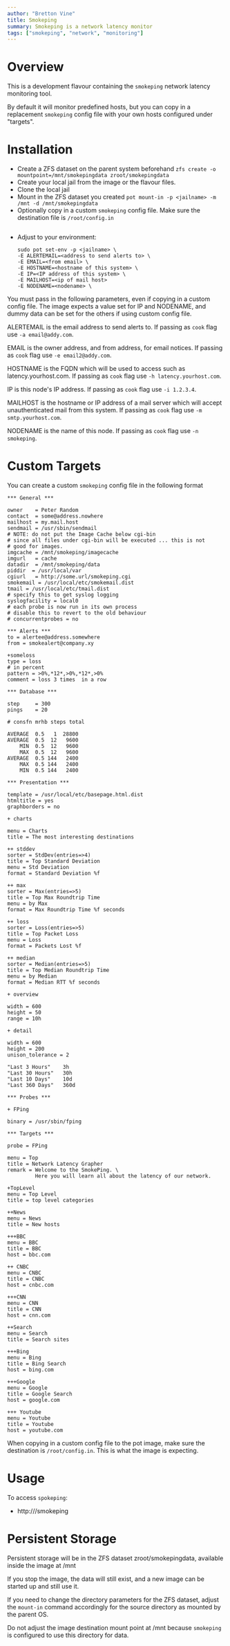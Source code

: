 ```yaml
---
author: "Bretton Vine"
title: Smokeping 
summary: Smokeping is a network latency monitor
tags: ["smokeping", "network", "monitoring"]
---
```


# Overview

This is a development flavour containing the ```smokeping``` network latency monitoring tool.

By default it will monitor predefined hosts, but you can copy in a replacement `smokeping` config file with your own hosts configured under "targets". 

# Installation

* Create a ZFS dataset on the parent system beforehand
  ```zfs create -o mountpoint=/mnt/smokepingdata zroot/smokepingdata```
* Create your local jail from the image or the flavour files. 
* Clone the local jail
* Mount in the ZFS dataset you created
  ```pot mount-in -p <jailname> -m /mnt -d /mnt/smokepingdata```
* Optionally copy in a custom `smokeping` config file. Make sure the destination file is `/root/config.in`
  ```pot copy-in -p <jailname> -s /path/to/smokeping/config -d /root/config.in
* Adjust to your environment:    
  ```
  sudo pot set-env -p <jailname> \
  -E ALERTEMAIL=<address to send alerts to> \
  -E EMAIL=<from email> \
  -E HOSTNAME=<hostname of this system> \
  -E IP=<IP address of this system> \
  -E MAILHOST=<ip of mail host>
  -E NODENAME=<nodename> \
  ```

You must pass in the following parameters, even if copying in a custom config file. The image expects a value set for IP and NODENAME, and dummy data can be set for the others if using custom config file.

ALERTEMAIL is the email address to send alerts to. If passing as `cook` flag use `-a email@addy.com`.

EMAIL is the owner address, and from address, for email notices. If passing as `cook` flag use `-e email2@addy.com`.

HOSTNAME is the FQDN which will be used to access such as latency.yourhost.com. If passing as `cook` flag use `-h latency.yourhost.com`.

IP is this node's IP address. If passing as `cook` flag use `-i 1.2.3.4`.

MAILHOST is the hostname or IP address of a mail server which will accept unauthenticated mail from this system. If passing as `cook` flag use `-m smtp.yourhost.com`.

NODENAME is the name of this node. If passing as `cook` flag use `-n smokeping`.

# Custom Targets
You can create a custom `smokeping` config file in the following format
```
*** General ***

owner    = Peter Random
contact  = some@address.nowhere
mailhost = my.mail.host
sendmail = /usr/sbin/sendmail
# NOTE: do not put the Image Cache below cgi-bin
# since all files under cgi-bin will be executed ... this is not
# good for images.
imgcache = /mnt/smokeping/imagecache
imgurl   = cache
datadir  = /mnt/smokeping/data
piddir  = /usr/local/var
cgiurl   = http://some.url/smokeping.cgi
smokemail = /usr/local/etc/smokemail.dist
tmail = /usr/local/etc/tmail.dist
# specify this to get syslog logging
syslogfacility = local0
# each probe is now run in its own process
# disable this to revert to the old behaviour
# concurrentprobes = no

*** Alerts ***
to = alertee@address.somewhere
from = smokealert@company.xy

+someloss
type = loss
# in percent
pattern = >0%,*12*,>0%,*12*,>0%
comment = loss 3 times  in a row

*** Database ***

step     = 300
pings    = 20

# consfn mrhb steps total

AVERAGE  0.5   1  28800
AVERAGE  0.5  12   9600
    MIN  0.5  12   9600
    MAX  0.5  12   9600
AVERAGE  0.5 144   2400
    MAX  0.5 144   2400
    MIN  0.5 144   2400

*** Presentation ***

template = /usr/local/etc/basepage.html.dist
htmltitle = yes
graphborders = no

+ charts

menu = Charts
title = The most interesting destinations

++ stddev
sorter = StdDev(entries=>4)
title = Top Standard Deviation
menu = Std Deviation
format = Standard Deviation %f

++ max
sorter = Max(entries=>5)
title = Top Max Roundtrip Time
menu = by Max
format = Max Roundtrip Time %f seconds

++ loss
sorter = Loss(entries=>5)
title = Top Packet Loss
menu = Loss
format = Packets Lost %f

++ median
sorter = Median(entries=>5)
title = Top Median Roundtrip Time
menu = by Median
format = Median RTT %f seconds

+ overview 

width = 600
height = 50
range = 10h

+ detail

width = 600
height = 200
unison_tolerance = 2

"Last 3 Hours"    3h
"Last 30 Hours"   30h
"Last 10 Days"    10d
"Last 360 Days"   360d

*** Probes ***

+ FPing

binary = /usr/sbin/fping

*** Targets ***

probe = FPing

menu = Top
title = Network Latency Grapher
remark = Welcome to the SmokePing. \
         Here you will learn all about the latency of our network.

+TopLevel
menu = Top Level
title = top level categories

++News
menu = News
title = New hosts

+++BBC
menu = BBC
title = BBC
host = bbc.com

++ CNBC
menu = CNBC
title = CNBC
host = cnbc.com

+++CNN
menu = CNN
title = CNN
host = cnn.com

++Search
menu = Search
title = Search sites

+++Bing
menu = Bing
title = Bing Search
host = bing.com

+++Google
menu = Google
title = Google Search
host = google.com

+++ Youtube
menu = Youtube
title = Youtube
host = youtube.com

```

When copying in a custom config file to the pot image, make sure the destination is `/root/config.in`. This is what the image is expecting.

# Usage

To access ```spokeping```:
* http://<smokeping-host>/smokeping

# Persistent Storage
Persistent storage will be in the ZFS dataset zroot/smokepingdata, available inside the image at /mnt

If you stop the image, the data will still exist, and a new image can be started up and still use it.

If you need to change the directory parameters for the ZFS dataset, adjust the ```mount-in``` command accordingly for the source directory as mounted by the parent OS.

Do not adjust the image destination mount point at /mnt because `smokeping` is configured to use this directory for data.
